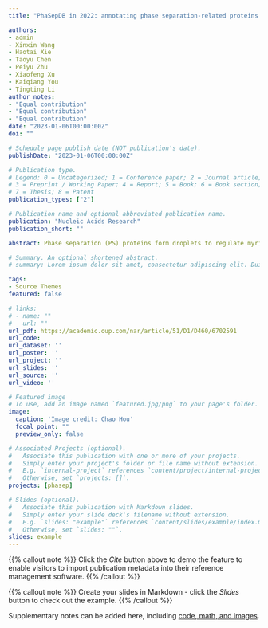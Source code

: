 ```yaml
---
title: "PhaSepDB in 2022: annotating phase separation-related proteins with droplet states, co-phase separation partners and other experimental information"

authors:
- admin
- Xinxin Wang
- Haotai Xie
- Taoyu Chen
- Peiyu Zhu
- Xiaofeng Xu
- Kaiqiang You
- Tingting Li
author_notes:
- "Equal contribution"
- "Equal contribution"
- "Equal contribution"
date: "2023-01-06T00:00:00Z"
doi: ""

# Schedule page publish date (NOT publication's date).
publishDate: "2023-01-06T00:00:00Z"

# Publication type.
# Legend: 0 = Uncategorized; 1 = Conference paper; 2 = Journal article;
# 3 = Preprint / Working Paper; 4 = Report; 5 = Book; 6 = Book section;
# 7 = Thesis; 8 = Patent
publication_types: ["2"]

# Publication name and optional abbreviated publication name.
publication: "Nucleic Acids Research"
publication_short: ""

abstract: Phase separation (PS) proteins form droplets to regulate myriad membraneless organelles (MLOs) and cellular pathways such as transcription, signaling transduction and protein degeneration. PS droplets are usually liquid-like and can convert to hydrogel/solid-like under certain conditions. The PS behavior of proteins is regulated by co-PS partners and mutations, modifications, oligomerizations, repeat regions and alternative splicing of the proteins. With growing interest in PS condensates and associated proteins, we established PhaSepDB 1.0, which provided experimentally verified PS proteins and MLO-related proteins. The past few years witnessed a surge in PS-related research works; thus, we kept updating PhaSepDB. The current PhaSepDB contains 1419 PS entries, 770 low-throughput MLO-related entries and 7303 high-throughput MLO-related entries. We provided more detailed annotations of PS proteins, including PS verification experiments, regions used in experiments, phase diagrams of different experimental conditions, droplet states, co-PS partners and PS regulatory information. We believe that researchers can go further in studying PS proteins with the updated PhaSepDB (http://db.phasep.pro/).

# Summary. An optional shortened abstract.
# summary: Lorem ipsum dolor sit amet, consectetur adipiscing elit. Duis posuere tellus ac convallis placerat. Proin tincidunt magna sed ex sollicitudin condimentum.

tags:
- Source Themes
featured: false

# links:
# - name: ""
#   url: ""
url_pdf: https://academic.oup.com/nar/article/51/D1/D460/6702591
url_code: 
url_dataset: ''
url_poster: ''
url_project: ''
url_slides: ''
url_source: ''
url_video: ''

# Featured image
# To use, add an image named `featured.jpg/png` to your page's folder. 
image:
  caption: 'Image credit: Chao Hou'
  focal_point: ""
  preview_only: false

# Associated Projects (optional).
#   Associate this publication with one or more of your projects.
#   Simply enter your project's folder or file name without extension.
#   E.g. `internal-project` references `content/project/internal-project/index.md`.
#   Otherwise, set `projects: []`.
projects: [phasep]

# Slides (optional).
#   Associate this publication with Markdown slides.
#   Simply enter your slide deck's filename without extension.
#   E.g. `slides: "example"` references `content/slides/example/index.md`.
#   Otherwise, set `slides: ""`.
slides: example
---
```


{{% callout note %}}
Click the *Cite* button above to demo the feature to enable visitors to import publication metadata into their reference management software.
{{% /callout %}}

{{% callout note %}}
Create your slides in Markdown - click the *Slides* button to check out the example.
{{% /callout %}}

Supplementary notes can be added here, including [code, math, and images](https://wowchemy.com/docs/writing-markdown-latex/).
